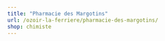 ```yaml
---
title: "Pharmacie des Margotins"
url: /ozoir-la-ferriere/pharmacie-des-margotins/
shop: chimiste
---
```

